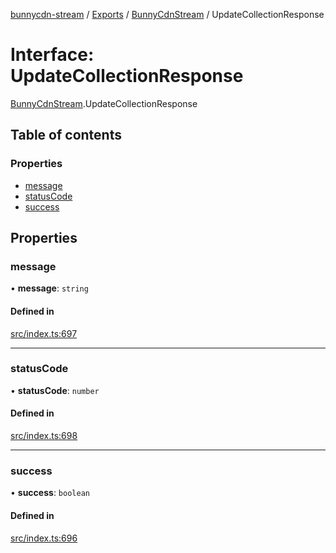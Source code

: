 [bunnycdn-stream](../README.md) / [Exports](../modules.md) / [BunnyCdnStream](../modules/BunnyCdnStream.md) / UpdateCollectionResponse

# Interface: UpdateCollectionResponse

[BunnyCdnStream](../modules/BunnyCdnStream.md).UpdateCollectionResponse

## Table of contents

### Properties

- [message](BunnyCdnStream.UpdateCollectionResponse.md#message)
- [statusCode](BunnyCdnStream.UpdateCollectionResponse.md#statuscode)
- [success](BunnyCdnStream.UpdateCollectionResponse.md#success)

## Properties

### message

• **message**: `string`

#### Defined in

[src/index.ts:697](https://github.com/dan-online/bunnycdn-stream/blob/316ffbe/src/index.ts#L697)

___

### statusCode

• **statusCode**: `number`

#### Defined in

[src/index.ts:698](https://github.com/dan-online/bunnycdn-stream/blob/316ffbe/src/index.ts#L698)

___

### success

• **success**: `boolean`

#### Defined in

[src/index.ts:696](https://github.com/dan-online/bunnycdn-stream/blob/316ffbe/src/index.ts#L696)
